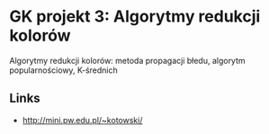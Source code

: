 # GK projekt 3: Algorytmy redukcji kolorów

Algorytmy redukcji kolorów: metoda propagacji błedu, algorytm popularnościowy, K-średnich

## Links

- http://mini.pw.edu.pl/~kotowski/

